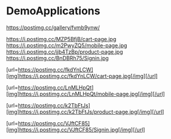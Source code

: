# DemoApplications


https://postimg.cc/gallery/fvmb9ynw/

https://i.postimg.cc/MZP5BfjB/cart-page.jpg
https://i.postimg.cc/m2PwyZQ5/mobile-page.jpg
https://i.postimg.cc/jjb4TzBp/product-page.jpg
https://i.postimg.cc/BnDBRh75/Signin.jpg


[url=https://postimg.cc/fkdYnLCW][img]https://i.postimg.cc/fkdYnLCW/cart-page.jpg[/img][/url]

[url=https://postimg.cc/LnMLHpQt][img]https://i.postimg.cc/LnMLHpQt/mobile-page.jpg[/img][/url]

[url=https://postimg.cc/k2TbFtJs][img]https://i.postimg.cc/k2TbFtJs/product-page.jpg[/img][/url]

[url=https://postimg.cc/VJftCF85][img]https://i.postimg.cc/VJftCF85/Signin.jpg[/img][/url]

